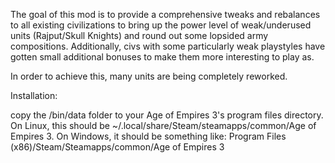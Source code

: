 The goal of this mod is to provide a comprehensive tweaks and rebalances to all
existing civilizations to bring up the power level of weak/underused units
(Rajput/Skull Knights) and round out some lopsided army compositions.
Additionally, civs with some particularly weak playstyles have gotten small
additional bonuses to make them more interesting to play as. 

In order to achieve this, many units are being completely reworked. 

Installation:

copy the /bin/data folder to your Age of Empires 3's program files directory.
On Linux, this should be ~/.local/share/Steam/steamapps/common/Age of Empires
3. On Windows, it should be something like: Program Files
(x86)/Steam/Steamapps/common/Age of Empires 3


